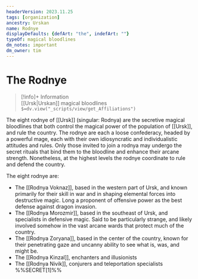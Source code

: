 ```yaml
---
headerVersion: 2023.11.25
tags: [organization]
ancestry: Urskan
name: Rodnye
displayDefaults: {defArt: "the", indefArt: ""}
typeOf: magical bloodlines
dm_notes: important
dm_owner: tim
---
```

# The Rodnye
>[!info]+ Information  
>  [[Ursk|Urskan]] magical bloodlines  
> `$=dv.view("_scripts/view/get_Affiliations")`

The eight rodnye of [[Ursk]] (singular: Rodnya) are the secretive magical bloodlines that both control the magical power of the population of [[Ursk]], and rule the country. The rodnye are each a loose confederacy, headed by a powerful mage, each with their own idiosyncratic and individualistic attitudes and rules. Only those invited to join a rodnya may undergo the secret rituals that bind them to the bloodline and enhance their arcane strength. Nonetheless, at the highest levels the rodnye coordinate to rule and defend the country. 

The eight rodnye are:
- The [[Rodnya Voknaz]], based in the western part of Ursk, and known primarily for their skill in war and in shaping elemental forces into destructive magic. Long a proponent of offensive power as the best defense against dragon invasion. 
- The [[Rodnya Morozmir]], based in the southeast of Ursk, and specialists in defensive magic. Said to be particularly strange, and likely involved somehow in the vast arcane wards that protect much of the country. 
- The [[Rodnya Zoryana]], based in the center of the country, known for their penetrating gaze and uncanny ability to see what is, was, and might be. 
- The [[Rodnya Kinzal]], enchanters and illusionists
- The [[Rodnya Nivik]], conjurers and teleportation specialists
%%SECRET[1]%%
